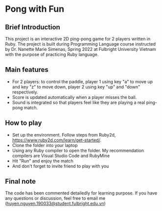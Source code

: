 # Pong with Fun
## Brief Introduction
This project is an interactive 2D ping-pong game for 2 players written in Ruby. The project is built during Programming Language course instructed by Dr. Nanette Marie Simenas, Spring 2022 at Fulbright University Vietnam with the purpose of practicing Ruby language. 
## Main features
- For 2 players: to control the paddle, player 1 using key "a" to move up and key "z" to move down, player 2 using key "up" and "down" respectively. 
- Score is updated automatically when a player misses the ball. 
- Sound is integrated so that players feel like they are playing a real ping-pong match. 
## How to play
- Set up the environment. Follow steps from Ruby2d, https://www.ruby2d.com/learn/get-started/.
- Clone the folder into your laptop 
- Using any Ruby compiler to open the folder. My recommendation compilers are Visual Studio Code and RubyMine 
- Hit "Run" and enjoy the match 
- And don't forget to invite friend to play with you 
## Final note
The code has been commented detailedly for learning purpose. If you have any questions or discussion, feel free to email me (huyen.nguyen.190033@student.fulbright.edu.vn)
